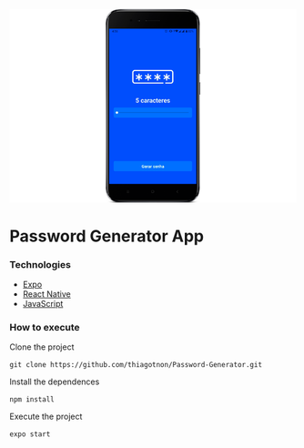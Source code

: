 ![](https://raw.githubusercontent.com/thiagotnon/Password-Generator/main/assets/screenshot.png)

# Password Generator App

### Technologies

- [Expo](https://expo.io "Expo")
- [React Native](https://reactnative.dev "React Native")
- [JavaScript](https://developer.mozilla.org/pt-BR/docs/Web/JavaScript "JavaScript")

### How to execute

Clone the project

````
git clone https://github.com/thiagotnon/Password-Generator.git
````

Install the dependences

````
npm install
````

Execute the project

````
expo start
````
